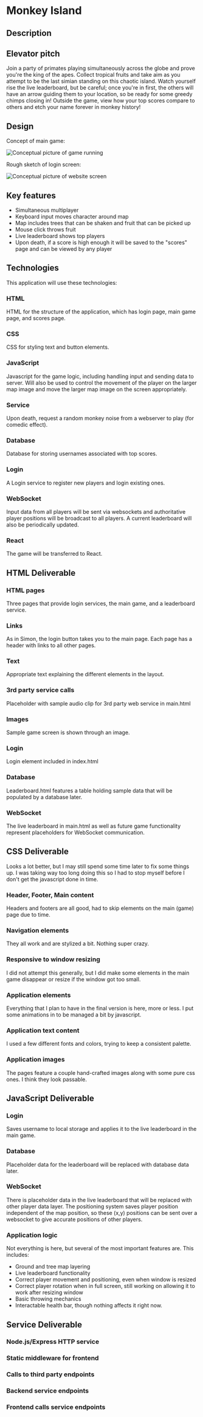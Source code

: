 # Monkey Island
## Description

## Elevator pitch
Join a party of primates playing simultaneously across the globe and prove you're the king of the apes. Collect tropical fruits and take aim as you attempt to be the last simian standing on this chaotic island. Watch yourself rise the live leaderboard, but be careful; once you're in first, the others will have an arrow guiding them to your location, so be ready for some greedy chimps closing in! Outside the game, view how your top scores compare to others and etch your name forever in monkey history!
## Design

Concept of main game:

![Conceptual picture of game running](https://github.com/michaelshewbread/cs260/blob/main/public/assets/design.png)

Rough sketch of login screen:

![Conceptual picture of website screen](https://github.com/michaelshewbread/cs260/blob/main/public/assets/examplescreen.png)
## Key features
* Simultaneous multiplayer
* Keyboard input moves character around map
* Map includes trees that can be shaken and fruit that can be picked up
* Mouse click throws fruit
* Live leaderboard shows top players
* Upon death, if a score is high enough it will be saved to the "scores" page and can be viewed by any player
## Technologies
This application will use these technologies:
### HTML
HTML for the structure of the application, which has login page, main game page, and scores page.
### CSS
CSS for styling text and button elements.
### JavaScript
Javascript for the game logic, including handling input and sending data to server. Will also be used to control the movement of the player on the larger map image and move the larger map image on the screen appropriately. 
### Service
Upon death, request a random monkey noise from a webserver to play (for comedic effect).
### Database
Database for storing usernames associated with top scores.
### Login
A Login service to register new players and login existing ones.
### WebSocket
Input data from all players will be sent via websockets and authoritative player positions will be broadcast to all players. A current leaderboard will also be periodically updated.
### React
The game will be transferred to React.

## HTML Deliverable
### HTML pages
Three pages that provide login services, the main game, and a leaderboard service.
### Links
As in Simon, the login button takes you to the main page. Each page has a header with links to all other pages.
### Text
Appropriate text explaining the different elements in the layout.
### 3rd party service calls
Placeholder with sample audio clip for 3rd party web service in main.html
### Images
Sample game screen is shown through an image.
### Login
Login element included in index.html
### Database
Leaderboard.html features a table holding sample data that will be populated by a database later.
### WebSocket
The live leaderboard in main.html as well as future game functionality represent placeholders for WebSocket communication.

## CSS Deliverable
Looks a lot better, but I may still spend some time later to fix some things up. I was taking way too long doing this so I had to stop myself before I don't get the javascript done in time.
### Header, Footer, Main content
Headers and footers are all good, had to skip elements on the main (game) page due to time.
### Navigation elements
They all work and are stylized a bit. Nothing super crazy.
### Responsive to window resizing
I did not attempt this generally, but I did make some elements in the main game disappear or resize if the window got too small.
### Application elements
Everything that I plan to have in the final version is here, more or less. I put some animations in to be managed a bit by javascript.
### Application text content
I used a few different fonts and colors, trying to keep a consistent palette.
### Application images
The pages feature a couple hand-crafted images along with some pure css ones. I think they look passable.

## JavaScript Deliverable
### Login
Saves username to local storage and applies it to the live leaderboard in the main game.

### Database
Placeholder data for the leaderboard will be replaced with database data later.

### WebSocket
There is placeholder data in the live leaderboard that will be replaced with other player data layer. The positioning system saves player position independent of the map position, so these (x,y) positions can be sent over a websocket to give accurate positions of other players.

### Application logic
Not everything is here, but several of the most important features are. This includes:
* Ground and tree map layering
* Live leaderboard functionality
* Correct player movement and positioning, even when window is resized
* Correct player rotation when in full screen, still working on allowing it to work after resizing window
* Basic throwing mechanics
* Interactable health bar, though nothing affects it right now.

## Service Deliverable
### Node.js/Express HTTP service
### Static middleware for frontend
### Calls to third party endpoints
### Backend service endpoints
### Frontend calls service endpoints